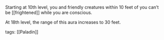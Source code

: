Starting at 10th level, you and friendly creatures within 10 feet of you can’t be [[frightened]] while you are conscious.

At 18th level, the range of this aura increases to 30 feet.

tags: [[Paladin]]
